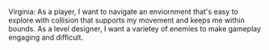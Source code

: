 Virginia: 
As a player, I want to navigate an enviornment that's easy to explore with collision that supports my movement and keeps me within bounds. 
As a level designer, I want a varietey of enemies to make gameplay engaging and difficult.
